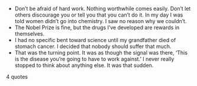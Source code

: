  - Don’t be afraid of hard work. Nothing worthwhile comes easily. Don’t let others discourage you or tell you that you can’t do it. In my day I was told women didn’t go into chemistry. I saw no reason why we couldn’t.
 - The Nobel Prize is fine, but the drugs I’ve developed are rewards in themselves.
 - I had no specific bent toward science until my grandfather died of stomach cancer. I decided that nobody should suffer that much.
 - That was the turning point. It was as though the signal was there, ‘This is the disease you’re going to have to work against.’ I never really stopped to think about anything else. It was that sudden.

4 quotes